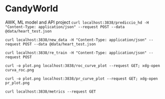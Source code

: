 # CandyWorld
AWK, ML model and API project
`curl localhost:3838/prediccio_hd -H "Content-Type: application/json" --request POST --data @data/heart_test.json`

`curl localhost:3838/new_data -H "Content-Type: application/json" --request POST --data @data/heart_test.json`

`curl localhost:3838/re_train -H "Content-Type: application/json" --request POST`

`curl -o plot.png localhost:3838/roc_curve_plot --request GET; xdg-open curva_roc.png`

`curl -o plot.png localhost:3838/pr_curve_plot --request GET; xdg-open pr_plot.png`

`curl localhost:3838/metrics --request GET` 